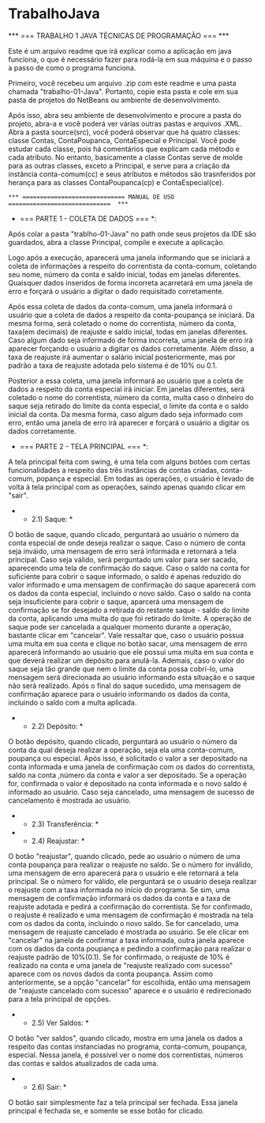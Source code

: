# TrabalhoJava

*** === TRABALHO 1 JAVA TÉCNICAS DE PROGRAMAÇÃO === ***

Este é um arquivo readme que irá explicar como a aplicação em java funciona, o que é necessário
fazer para rodá-la em sua máquina e o passo a passo de como o programa funciona.

Primeiro, você recebeu um arquivo .zip com este readme e uma pasta chamada "trabalho-01-Java".
Portanto, copie esta pasta e cole em sua pasta de projetos do NetBeans ou ambiente de desenvolvimento.

Após isso, abra seu ambiente de desenvolvimento e procure a pasta do projeto, abra-a e você poderá ver
várias outras pastas e arquivos .XML. Abra a pasta source(src), você poderá observar que há quatro classes:
classe Contas, ContaPoupanca, ContaEspecial e Principal. Você pode estudar cada classe, pois há comentários
que explicam cada método e cada atributo. No entanto, basicamente a classe Contas serve de molde para as
outras classes, exceto a Principal, e serve para a criação da instância conta-comum(cc) e seus atributos e
métodos são trasnferidos por herança para as classes ContaPoupanca(cp) e ContaEspecial(ce).

	*** ============================= MANUAL DE USO =============================  ***

* === PARTE 1 - COLETA DE DADOS === *:

Após colar a pasta "trablho-01-Java" no path onde seus projetos da IDE são guardados, abra a classe Principal,
compile e execute a aplicação.

Logo após a execução, aparecerá uma janela informando que se iniciará a coleta de informações a respeito do
correntista da conta-comum, coletando seu nome, número da conta e saldo inicial, todas em janelas diferentes.
Quaisquer dados inseridos de forma incorreta acarretará em uma janela de erro e forçará o usuário a digitar o
dado requisitado corretamente.

Após essa coleta de dados da conta-comum, uma janela informará o usuário que a coleta de dados a respeito da 
conta-poupança se iniciará. Da mesma forma, será coletado o nome do correntista, número da conta, taxa(em decimais)
de reajuste e saldo inicial, todas em janelas diferentes. Caso algum dado seja informado de forma incorreta, uma janela 
de erro irá aparecer forçando o usuário a digitar os dados corretamente. Além disso, a taxa de reajuste irá aumentar o 
salário inicial posteriormente, mas por padrão a taxa de reajuste adotada pelo sistema é de 10% ou 0.1.

Posterior a essa coleta, uma janela informará ao usuário que a coleta de dados a respeito da conta especial irá iniciar.
Em janelas diferentes, será coletado o nome do correntista, número da conta, multa caso o dinheiro do saque seja retirado
do limite da conta especial, o limite da conta e o saldo inicial da conta. Da mesma forma, caso algum dado seja informado com
erro, então uma janela de erro irá aparecer e forçará o usuário a digitar os dados corretamente.

* === PARTE 2 - TELA PRINCIPAL === *:

A tela principal feita com swing, é uma tela com alguns botões com certas funcionalidades a respeito das três instâncias
de contas criadas, conta-comum, popança e especial. Em todas as operações, o usuário é levado de volta à tela principal
com as operações, saindo apenas quando clicar em "sair".


* * 2.1) Saque: *

O botão de saque, quando clicado, perguntará ao usuário o número da conta
especial de onde deseja realizar o saque. Caso o número de conta seja inváido, uma mensagem de erro será informada e retornará
a tela principal. Caso seja válido, será perguntado um valor para ser sacado, aparecendo uma tela de confirmação do saque.
Caso o saldo na conta for suficiente para cobrir o saque informado, o saldo é apenas reduzido do valor informado e uma mensagem
de confirmação do saque aparecerá com os dados da conta especial, incluindo o novo saldo. 
Caso o saldo na conta seja insuficiente para cobrir o saque, aparcerá uma mensagem de confirmação se for desejado a retirada do restante
saque - saldo do limite da conta, aplicando uma multa do que foi retirado do limite. A operação de saque pode ser cancelada a qualquer
momento durante a operação, bastante clicar em "cancelar". Vale ressaltar que, caso o usuário possua uma multa em sua conta e clique no
botão sacar, uma mensagem de erro aparecerá informando ao usuário que ele possui uma multa em sua conta e que deverá realizar um depósito
para anulá-la. Ademais, caso o valor do saque seja tão grande que nem o limite da conta possa cobrí-lo, uma mensagem será direcionada ao 
usuário informando esta situação e o saque não será realizado. Após o final do saque sucedido, uma mensagem de confirmação aparece
para o usuário informando os dados da conta, incluindo o saldo com a multa aplicada.

* * 2.2) Depósito: *

O botão depósito, quando clicado, perguntará ao usuário o número da conta da qual deseja realizar a operação, seja ela uma
conta-comum, poupança ou especial. Após isso, é solicitado o valor a ser depositado na conta informada e uma janela de 
confirmação com os dados do correntista, saldo na conta ,número da conta e valor a ser depositado. Se a operação for, confirmada
o valor é depositado na conta informada e o novo saldo é informado ao usuário. Caso seja cancelado, uma mensagem de sucesso de
cancelamento é mostrada ao usuário. 

* * 2.3) Transferência: *


* * 2.4) Reajustar: *

O botão "reajustar", quando clicado, pede ao usuário o número de uma conta poupança para realizar o reajuste no saldo.
Se o número for inválido, uma mensagem de erro aparecerá para o usuário e ele retornará a tela principal. Se o número for
válido, ele perguntará se o usuário deseja realizar o reajuste com a taxa informada no início do programa. Se sim, uma mensagem
de confirmação informará os dados da conta e a taxa de reajuste adotada e pedirá a confirmação do correntista. Se for confirmado,
o reajuste é realizado e uma mensagem de confirmação é mostrada na tela com os dados da conta, incluindo o novo saldo. Se for cancelado,
uma mensagem de reajuste cancelado é mostrada ao usuário. Se ele clicar em "cancelar" na janela de confirmar a taxa informada, outra janela
aparece com os dados da conta poupança e pedindo a confirmação para realizar o reajuste padrão de 10%(0.1). Se for confirmado, o
reajuste de 10% é realizado na conta e uma janela de "reajuste realizado com sucesso" aparece com os novos dados da conta poupança.
Assim como anteriormente, se a opção "cancelar" for escolhida, então uma mensagem de "reajuste cancelado com sucesso" aparece e o usuário
é redirecionado para a tela principal de opções.

* * 2.5) Ver Saldos: *

O botão "ver saldos", quando clicado, mostra em uma janela os dados a respeito das contas instanciadas no programa, conta-comum,
poupança, especial. Nessa janela, é possível ver o nome dos correntistas, números das contas e saldos atualizados de cada uma.


* * 2.6) Sair: *

O botão sair simplesmente faz a tela principal ser fechada. Essa janela principal é fechada se, e somente se esse botão for clicado.

